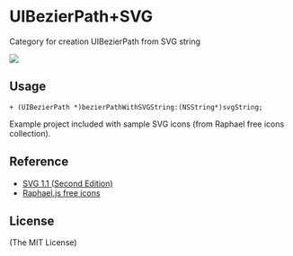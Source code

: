 UIBezierPath+SVG
=============

Category for creation UIBezierPath from SVG string

[![](https://github.com/ap4y/UIBezierPath-SVG/raw/master/img.png)](https://github.com/ap4y/UIBezierPath-SVG/raw/master/img.png)

## Usage ##

    + (UIBezierPath *)bezierPathWithSVGString:(NSString*)svgString;

Example project included with sample SVG icons (from Raphael free icons collection).

Reference
-------

- [SVG 1.1 (Second Edition)](http://www.w3.org/TR/SVG/paths.html#PathData)
- [Raphael.js free icons](http://raphaeljs.com/icons/)

License
-------
(The MIT License)